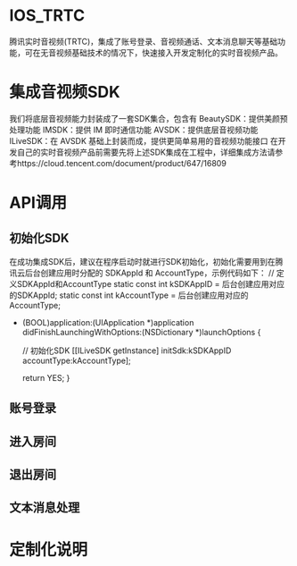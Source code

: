 # IOS_TRTC
腾讯实时音视频(TRTC)，集成了账号登录、音视频通话、文本消息聊天等基础功能，可在无音视频基础技术的情况下，快速接入开发定制化的实时音视频产品。
# 集成音视频SDK
我们将底层音视频能力封装成了一套SDK集合，包含有
BeautySDK：提供美颜预处理功能
IMSDK：提供 IM 即时通信功能
AVSDK：提供底层音视频功能
ILiveSDK：在 AVSDK 基础上封装而成，提供更简单易用的音视频功能接口
在开发自己的实时音视频产品前需要先将上述SDK集成在工程中，详细集成方法请参考https://cloud.tencent.com/document/product/647/16809
# API调用
## 初始化SDK
在成功集成SDK后，建议在程序启动时就进行SDK初始化，初始化需要用到在腾讯云后台创建应用时分配的 SDKAppId 和 AccountType，示例代码如下：
// 定义SDKAppId和AccountType
static  const int kSDKAppID = 后台创建应用对应的SDKAppId;
static  const int kAccountType = 后台创建应用对应的AccountType;

- (BOOL)application:(UIApplication *)application didFinishLaunchingWithOptions:(NSDictionary *)launchOptions {

    // 初始化SDK
    [[ILiveSDK getInstance] initSdk:kSDKAppID accountType:kAccountType];

    return YES;
}
## 账号登录
## 进入房间
## 退出房间
## 文本消息处理
# 定制化说明

